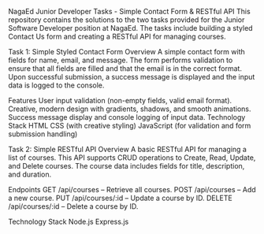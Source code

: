 NagaEd Junior Developer Tasks - Simple Contact Form & RESTful API
This repository contains the solutions to the two tasks provided for the Junior Software Developer position at NagaEd. The tasks include building a styled Contact Us form and creating a RESTful API for managing courses.

Task 1: Simple Styled Contact Form
Overview
A simple contact form with fields for name, email, and message. The form performs validation to ensure that all fields are filled and that the email is in the correct format. Upon successful submission, a success message is displayed and the input data is logged to the console.

Features
User input validation (non-empty fields, valid email format).
Creative, modern design with gradients, shadows, and smooth animations.
Success message display and console logging of input data.
Technology Stack
HTML
CSS (with creative styling)
JavaScript (for validation and form submission handling)

Task 2: Simple RESTful API
Overview
A basic RESTful API for managing a list of courses. This API supports CRUD operations to Create, Read, Update, and Delete courses. The course data includes fields for title, description, and duration.

Endpoints
GET /api/courses – Retrieve all courses.
POST /api/courses – Add a new course.
PUT /api/courses/:id – Update a course by ID.
DELETE /api/courses/:id – Delete a course by ID.

Technology Stack
Node.js
Express.js
